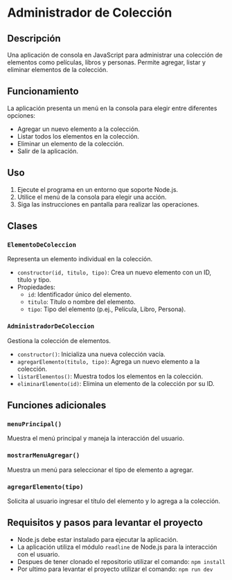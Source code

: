 # Administrador de Colección

## Descripción
Una aplicación de consola en JavaScript para administrar una colección de elementos como películas, libros y personas. Permite agregar, listar y eliminar elementos de la colección.

## Funcionamiento
La aplicación presenta un menú en la consola para elegir entre diferentes opciones:
- Agregar un nuevo elemento a la colección.
- Listar todos los elementos en la colección.
- Eliminar un elemento de la colección.
- Salir de la aplicación.

## Uso
1. Ejecute el programa en un entorno que soporte Node.js.
2. Utilice el menú de la consola para elegir una acción.
3. Siga las instrucciones en pantalla para realizar las operaciones.

## Clases

### `ElementoDeColeccion`
Representa un elemento individual en la colección.
- `constructor(id, titulo, tipo)`: Crea un nuevo elemento con un ID, título y tipo.
- Propiedades:
  - `id`: Identificador único del elemento.
  - `titulo`: Título o nombre del elemento.
  - `tipo`: Tipo del elemento (p.ej., Película, Libro, Persona).

### `AdministradorDeColeccion`
Gestiona la colección de elementos.
- `constructor()`: Inicializa una nueva colección vacía.
- `agregarElemento(titulo, tipo)`: Agrega un nuevo elemento a la colección.
- `listarElementos()`: Muestra todos los elementos en la colección.
- `eliminarElemento(id)`: Elimina un elemento de la colección por su ID.

## Funciones adicionales

### `menuPrincipal()`
Muestra el menú principal y maneja la interacción del usuario.

### `mostrarMenuAgregar()`
Muestra un menú para seleccionar el tipo de elemento a agregar.

### `agregarElemento(tipo)`
Solicita al usuario ingresar el título del elemento y lo agrega a la colección.

## Requisitos y pasos para levantar el proyecto
- Node.js debe estar instalado para ejecutar la aplicación.
- La aplicación utiliza el módulo `readline` de Node.js para la interacción con el usuario.
- Despues de tener clonado el repositorio utilizar el comando:
`npm install`
- Por ultimo para levantar el proyecto utilizar el comando: `npm run dev`
